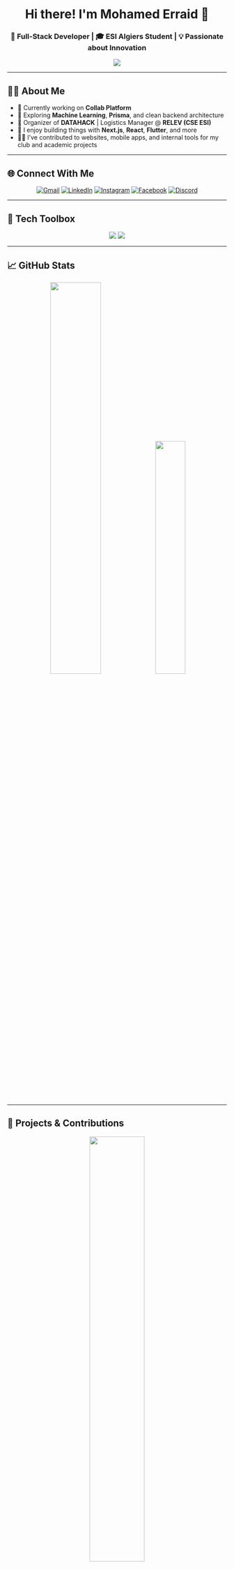 <h1 align="center">Hi there! I'm Mohamed Erraid 👋</h1>
<h3 align="center">🚀 Full-Stack Developer | 🎓 ESI Algiers Student | 💡 Passionate about Innovation</h3>

<p align="center">
  <img src="https://readme-typing-svg.demolab.com?lines=Building+Collab+Platform;Exploring+Machine+Learning;Lover+of+Clean+Code+%26+Open+Source&center=true&width=500&height=45&pause=1000">
</p>

---

## 🙋‍♂️ About Me

- 🔭 Currently working on **Collab Platform**  
- 🌱 Exploring **Machine Learning**, **Prisma**, and clean backend architecture  
- 🧠 Organizer of **DATAHACK** | Logistics Manager @ **RELEV (CSE ESI)**  
- 💬 I enjoy building things with **Next.js**, **React**, **Flutter**, and more  
- 🧑‍💻 I’ve contributed to websites, mobile apps, and internal tools for my club and academic projects

---

## 🌐 Connect With Me

<p align="center">
  <a href="mailto:nm_djemai@esi.dz"><img src="https://img.icons8.com/color/48/000000/gmail--v1.png" alt="Gmail"/></a>
  <a href="https://linkedin.com/in/mohamederraid"><img src="https://img.icons8.com/color/48/000000/linkedin.png" alt="LinkedIn"/></a>
  <a href="https://instagram.com/med_erraid"><img src="https://img.icons8.com/color/48/000000/instagram-new--v1.png" alt="Instagram"/></a>
  <a href="https://facebook.com/DejmaiErraid"><img src="https://img.icons8.com/color/48/000000/facebook-new.png" alt="Facebook"/></a>
  <a href="https://discord.gg/nwZmAXTC"><img src="https://img.icons8.com/color/48/000000/discord-logo.png" alt="Discord"/></a>
</p>

---

## 🧰 Tech Toolbox

<p align="center">
  <img src="https://skillicons.dev/icons?i=html,css,js,nodejs,react,nextjs,tailwind,express,mongodb,postgres,sequelize,postman,dart,flutter,androidstudio" />
  <img src="https://skillicons.dev/icons?i=c,java,docker,npm,git,powershell,figma" />
</p>

---

## 📈 GitHub Stats

<p align="center">
  <img src="https://github-readme-stats.vercel.app/api?username=Erraid7&show_icons=true&theme=dark&hide_border=true" width="48%" />
  <img src="https://github-readme-stats.vercel.app/api/top-langs/?username=Erraid7&layout=compact&theme=dark&hide_border=true" width="37%" />
</p>

---

## 🚀 Projects & Contributions

<p align="center">
  <img src="https://github-contributor-stats.vercel.app/api?username=Erraid7&limit=5&theme=dark&combine_all_yearly_contributions=true" width="50%"/>
</p>

---

## ✍️ Dev Quote

<p align="center">
  <img src="https://quotes-github-readme.vercel.app/api?type=horizontal&theme=dark" />
</p>

---

<p align="center"><i>Built with ❤️ by <b>Erraid</b> | Fueled by coffee & community ☕</i></p>
